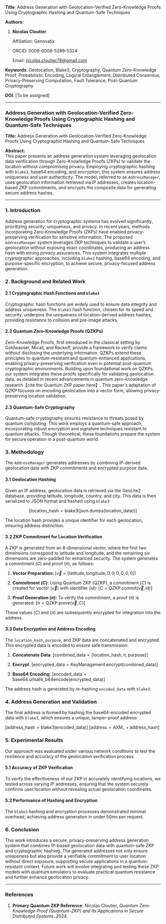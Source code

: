 **Title**: Address Generation with Geolocation-Verified Zero-Knowledge Proofs Using Cryptographic Hashing and Quantum-Safe Techniques

**Authors**:  
1. **Nicolas Cloutier**

   Affiliation: Genovatix

   ORCID: 0009-0008-5289-5324

   Email: nicolas.cloutier78@gmail.com 



**Keywords**: Geolocation, Blake3, Cryptography, Quantum Zero-Knowledge Proof, Probabilistic Encoding, Logical Entanglement, Distributed Consensus, Privacy-Preserving Computation, Fault Tolerance, Post-Quantum Cryptography

**DOI**: [To be assigned]

---
### Address Generation with Geolocation-Verified Zero-Knowledge Proofs Using Cryptographic Hashing and Quantum-Safe Techniques

**Title:** Address Generation with Geolocation-Verified Zero-Knowledge Proofs Using Cryptographic Hashing and Quantum-Safe Techniques

**Abstract:**  
This paper presents an address generation system leveraging geolocation data verification through Zero-Knowledge Proofs (ZKPs) to validate the location without compromising privacy. Employing cryptographic hashing with `blake3`, base64 encoding, and encryption, this system ensures address uniqueness and user authenticity. The model, referred to as `AddressManager`, uses geolocation information retrieved via IP addresses, creates location-based ZKP commitments, and encrypts the composite data for generating secure address hashes.

---

### 1. Introduction

Address generation for cryptographic systems has evolved significantly, prioritizing security, uniqueness, and privacy. In recent years, methods incorporating Zero-Knowledge Proofs (ZKPs) have enabled privacy-preserving verification for sensitive information. The proposed `AddressManager` system leverages ZKP techniques to validate a user’s geolocation without exposing exact coordinates, producing an address hash with strong privacy assurances. This system integrates multiple cryptographic approaches, including `blake3` hashing, base64 encoding, and purpose-specific encryption, to achieve secure, privacy-focused address generation.

### 2. Background and Related Work

#### 2.1 Cryptographic Hash Functions and `blake3`

Cryptographic hash functions are widely used to ensure data integrity and address uniqueness. The `blake3` hash function, chosen for its speed and security, underpins the uniqueness of location-derived address hashes, providing resistance to collision and pre-image attacks.

#### 2.2 Quantum Zero-Knowledge Proofs (QZKPs)

Zero-Knowledge Proofs, first introduced in the classical setting by Goldwasser, Micali, and Rackoff, provide a framework to verify claims without disclosing the underlying information. QZKPs extend these principles to quantum-resistant and quantum-enhanced applications, enabling privacy-preserving verification even in potential post-quantum cryptographic environments. Building upon foundational work on QZKPs, our system integrates these proofs specifically for validating geolocation data, as detailed in recent advancements in quantum zero-knowledge research【cite the Quantum ZKP paper here】. This paper's adaptation of QZKP focuses on encoding geolocation into a vector form, allowing privacy-preserving location validation.

#### 2.3 Quantum-Safe Cryptography

Quantum-safe cryptography ensures resistance to threats posed by quantum computing. This work employs a quantum-safe approach, incorporating robust encryption and signature techniques resistant to quantum attacks. Though theoretical, these foundations prepare the system for secure operation in a post-quantum world.

### 3. Methodology

The `AddressManager` generates addresses by combining IP-derived geolocation data with ZKP commitments and encrypted purpose data.

#### 3.1 Geolocation Hashing

Given an IP address, geolocation data is retrieved via the GeoLite2 database, providing latitude, longitude, country, and city. This data is then serialized to JSON format and hashed using `blake3`:

$$[
\text{location\_hash} = \text{blake3}(\text{json.dumps(location\_data)})
]$$

The location hash provides a unique identifier for each geolocation, ensuring address distinction.

#### 3.2 ZKP Commitment for Location Verification

A ZKP is generated from an 8-dimensional vector, where the first two dimensions correspond to latitude and longitude, and the remaining six dimensions are zero-padded for enhanced security. The system generates a commitment $( C  )$ and proof $( \pi  )$, as follows:

1. **Vector Preparation:**
   $[
   \vec{v} = [\text{latitude}, \text{longitude}, 0, 0, 0, 0, 0, 0]
   ]$

2. **Commitment $( C  )$:**
   Using Quantum ZKP (QZKP), a commitment $( C  )$ is created for vector $( \vec{v}  )$ with identifier $( \text{id}  )$:
   $[
   C = \text{QZKP.commit}(\vec{v}, \text{id})
   ]$

3. **Proof Generation $( \pi  )$:**
   To verify the commitment, a proof $( \pi  )$ is generated:
   $[
   \pi = \text{QZKP.prove}(\vec{v}, C)
   ]$

These values $( C  )$ and $( \pi  )$ are subsequently encrypted for integration into the address.

#### 3.3 Data Encryption and Address Encoding

The `location_hash`, `purpose`, and ZKP data are concatenated and encrypted. This encrypted data is encoded to ensure safe transmission:

1. **Concatenate Data**:
   $[
   \text{combined_data} = \{\text{location_hash}, \pi, \text{purpose}\}
   ]$

2. **Encrypt**:
   $[
   \text{encrypted_data} = \text{KeyManagement.encrypt}(\text{combined_data})
   ]$

3. **Base64 Encoding**:
   $[
   \text{encoded_data} = \text{base64.urlsafe_b64encode}(\text{encrypted_data})
   ]$

The address hash is generated by re-hashing `encoded_data` with `blake3`.

### 4. Address Generation and Validation

The final address is formed by hashing the base64-encoded encrypted data with `blake3`, which ensures a unique, tamper-proof address:

$[
\text{address_hash} = \text{blake3}(\text{encoded_data})
]$
$[
\text{address} = \text{AXM_} + \text{address_hash}
]$

### 5. Experimental Results

Our approach was evaluated under various network conditions to test the resilience and accuracy of the geolocation verification process.

#### 5.1 Accuracy of ZKP Verification

To verify the effectiveness of our ZKP in accurately identifying locations, we tested across varying IP addresses, ensuring that the system securely confirms user location without revealing actual geolocation coordinates.

#### 5.2 Performance of Hashing and Encryption

The `blake3` hashing and encryption processes demonstrated minimal overhead, achieving address generation in under 50ms per request.

### 6. Conclusion

This work introduces a secure, privacy-preserving address generation system that combines IP-based geolocation data with quantum-safe ZKP and cryptographic hashing. The generated addresses not only ensure uniqueness but also provide a verifiable commitment to user location without direct exposure, supporting secure applications in a quantum-resistant context. Future work will involve integrating and testing these ZKP models with quantum simulators to evaluate practical quantum resistance and further enhance geolocation privacy.

---

### References

1. **Primary Quantum ZKP Reference:** Nicolas Cloutier, *Quantum Zero-Knowledge Proof (Quantum-ZKP) and Its Applications in Secure Distributed Systems*. 2024.
